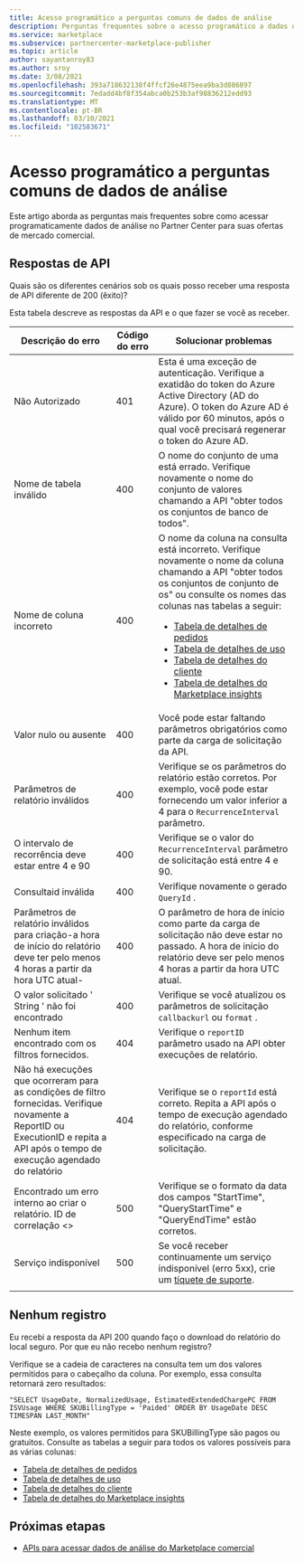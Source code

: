 ```yaml
---
title: Acesso programático a perguntas comuns de dados de análise
description: Perguntas frequentes sobre o acesso programático a dados de análise no Partner Center para suas ofertas de mercado comercial.
ms.service: marketplace
ms.subservice: partnercenter-marketplace-publisher
ms.topic: article
author: sayantanroy83
ms.author: sroy
ms.date: 3/08/2021
ms.openlocfilehash: 393a718632138f4ffcf26e4875eea9ba3d886897
ms.sourcegitcommit: 7edadd4bf8f354abca0b253b3af98836212edd93
ms.translationtype: MT
ms.contentlocale: pt-BR
ms.lasthandoff: 03/10/2021
ms.locfileid: "102583671"
---
```

# <a name="programmatic-access-of-analytics-data-common-questions"></a>Acesso programático a perguntas comuns de dados de análise

Este artigo aborda as perguntas mais frequentes sobre como acessar programaticamente dados de análise no Partner Center para suas ofertas de mercado comercial.

## <a name="api-responses"></a>Respostas de API

Quais são os diferentes cenários sob os quais posso receber uma resposta de API diferente de 200 (êxito)?

Esta tabela descreve as respostas da API e o que fazer se você as receber.

| Descrição do erro | Código do erro | Solucionar problemas |
| ------------ | ------------- | ------------- |
| Não Autorizado | 401 | Esta é uma exceção de autenticação. Verifique a exatidão do token do Azure Active Directory (AD do Azure). O token do Azure AD é válido por 60 minutos, após o qual você precisará regenerar o token do Azure AD. |
| Nome de tabela inválido | 400 | O nome do conjunto de uma está errado. Verifique novamente o nome do conjunto de valores chamando a API "obter todos os conjuntos de banco de todos". |
| Nome de coluna incorreto | 400| O nome da coluna na consulta está incorreto. Verifique novamente o nome da coluna chamando a API "obter todos os conjuntos de conjunto de os" ou consulte os nomes das colunas nas tabelas a seguir:<br><ul><li>[Tabela de detalhes de pedidos](orders-dashboard.md#orders-details-table)</li><li>[Tabela de detalhes de uso](usage-dashboard.md#usage-details-table)</li><li>[Tabela de detalhes do cliente](customer-dashboard.md#customer-details-table)</li><li>[Tabela de detalhes do Marketplace insights](insights-dashboard.md#marketplace-insights-details-table)</li></UL> |
| Valor nulo ou ausente | 400 | Você pode estar faltando parâmetros obrigatórios como parte da carga de solicitação da API. |
| Parâmetros de relatório inválidos | 400 | Verifique se os parâmetros do relatório estão corretos. Por exemplo, você pode estar fornecendo um valor inferior a 4 para o `RecurrenceInterval` parâmetro. |
| O intervalo de recorrência deve estar entre 4 e 90 | 400 | Verifique se o valor do `RecurrenceInterval` parâmetro de solicitação está entre 4 e 90. |
| Consultaid inválida | 400 | Verifique novamente o gerado `QueryId` . |
| Parâmetros de relatório inválidos para criação-a hora de início do relatório deve ter pelo menos 4 horas a partir da hora UTC atual- | 400 | O parâmetro de hora de início como parte da carga de solicitação não deve estar no passado. A hora de início do relatório deve ser pelo menos 4 horas a partir da hora UTC atual. |
| O valor solicitado ' String ' não foi encontrado | 400 | Verifique se você atualizou os parâmetros de solicitação `callbackurl` ou `format` . |
| Nenhum item encontrado com os filtros fornecidos. | 404 | Verifique o `reportID` parâmetro usado na API obter execuções de relatório. |
| Não há execuções que ocorreram para as condições de filtro fornecidas. Verifique novamente a ReportID ou ExecutionID e repita a API após o tempo de execução agendado do relatório | 404 | Verifique se o `reportId` está correto. Repita a API após o tempo de execução agendado do relatório, conforme especificado na carga de solicitação. |
| Encontrado um erro interno ao criar o relatório. ID de correlação <> | 500 | Verifique se o formato da data dos campos "StartTime", "QueryStartTime" e "QueryEndTime" estão corretos. |
| Serviço indisponível | 500 | Se você receber continuamente um serviço indisponível (erro 5xx), crie um [tíquete de suporte](support.md). |
||||

## <a name="no-records"></a>Nenhum registro

Eu recebi a resposta da API 200 quando faço o download do relatório do local seguro. Por que eu não recebo nenhum registro?

Verifique se a cadeia de caracteres na consulta tem um dos valores permitidos para o cabeçalho da coluna. Por exemplo, essa consulta retornará zero resultados:

`"SELECT UsageDate, NormalizedUsage, EstimatedExtendedChargePC FROM ISVUsage WHERE SKUBillingType = 'Paided' ORDER BY UsageDate DESC TIMESPAN LAST_MONTH"`

Neste exemplo, os valores permitidos para SKUBillingType são pagos ou gratuitos. Consulte as tabelas a seguir para todos os valores possíveis para as várias colunas:

- [Tabela de detalhes de pedidos](orders-dashboard.md#orders-details-table)
- [Tabela de detalhes de uso](usage-dashboard.md#usage-details-table)
- [Tabela de detalhes do cliente](customer-dashboard.md#customer-details-table)
- [Tabela de detalhes do Marketplace insights](insights-dashboard.md#marketplace-insights-details-table)

## <a name="next-steps"></a>Próximas etapas

- [APIs para acessar dados de análise do Marketplace comercial](analytics-available-apis.md)
